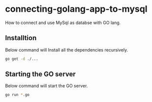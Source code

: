 # connecting-golang-app-to-mysql

How to connect and use MySql as databse with GO lang.

## Installtion

Below command will Install all the dependencies recursively. 

```bash
go get -d ./...
```

## Starting the GO server

Below command will start the GO server.

```bash
go run *.go
```

